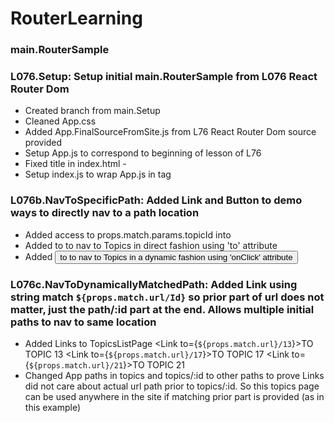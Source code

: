 # RouterLearning

### main.RouterSample

### L076.Setup: Setup initial main.RouterSample from L076 React Router Dom

- Created branch from main.Setup
- Cleaned App.css
- Added App.FinalSourceFromSite.js from L76 React Router Dom source provided
- Setup App.js to correspond to beginning of lesson of L76
-  Fixed title in index.html - <title>Crown Clothing - Router Sample</title>
- Setup index.js to wrap App.js in <BrowserRouter> tag

### L076b.NavToSpecificPath: Added Link and Button to demo ways to directly nav to a path location

- Added access to props.match.params.topicId into <TopicDetailPage>
- Added <Link> to <HomePage> to nav to Topics in direct fashion using 'to' attribute
- Added <Button> to <HomePage> to nav to Topics in a dynamic fashion using 'onClick' attribute

### L076c.NavToDynamicallyMatchedPath: Added Link using string match `${props.match.url/Id}` so prior part of url does not matter, just the path/:id part at the end. Allows multiple initial paths to nav to same location

- Added Links to TopicsListPage
      <Link to={`${props.match.url}/13`}>TO TOPIC 13</Link>
      <Link to={`${props.match.url}/17`}>TO TOPIC 17</Link>
      <Link to={`${props.match.url}/21`}>TO TOPIC 21</Link>
- Changed App paths in topics and topics/:id to other paths to prove Links did not care about actual url path prior to topics/:id. So this topics page can be used anywhere in the site if matching prior part is provided (as in this example)
      <Route exact path='/blog/asdqw/topics' component={TopicsList} />
      <Route path='/blog/asdqw/topics/:topicId' component={TopicDetail} />
      <Route exact path='/blog/topics' component={TopicsList} />
      <Route path='/blog/topics/:topicId' component={TopicDetail} />

